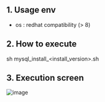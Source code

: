 ## 1. Usage env
- os : redhat compatibility (> 8)

## 2. How to execute   
sh mysql_install_<install_version>.sh

## 3. Execution screen
![image](https://github.com/khkwon01/MySQL_install/assets/8789421/258cffa5-a1c4-42a1-b474-907a39755d54)

